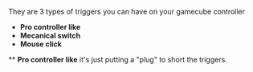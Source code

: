 They are 3 types of triggers you can have on your gamecube controller 
* **Pro controller like**
* **Mecanical switch**
* **Mouse click**


** **Pro controller like**
it's just putting a "plug" to short the triggers.
